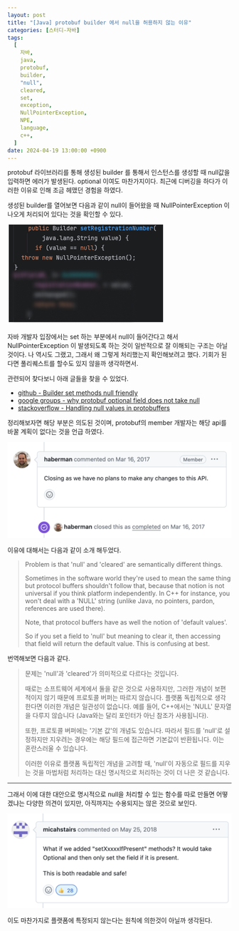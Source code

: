 ```yaml
---
layout: post
title: "[Java] protobuf builder 에서 null을 허용하지 않는 이유"
categories: [스터디-자바]
tags:
  [
    자바,
    java,
    protobuf,
    builder,
    "null",
    cleared,
    set,
    exception,
    NullPointerException,
    NPE,
    language,
    c++,
  ]
date: 2024-04-19 13:00:00 +0900
---
```


protobuf 라이브러리를 통해 생성된 builder 를 통해서 인스턴스를 생성할 때 null값을 입력하면 에러가 발생된다.
optional 이여도 마찬가지이다. 최근에 디버깅을 하다가 이러한 이유로 인해 조금 헤맸던 경험을 하였다.

생성된 builder를 열어보면 다음과 같이 null이 들어왔을 때 NullPointerException 이 나오게 처리되어 있다는 것을 확인할 수 있다.

![builder set example](/assets/images/2024-04-19-java-why-protobuf-builder-not-allow-null/builder-set-example.png)

자바 개발자 입장에서는 set 하는 부분에서 null이 들어간다고 해서 NullPointerException 이 발생되도록 하는 것이 일반적으로 잘 이해되는 구조는 아닐 것이다.
나 역시도 그랬고, 그래서 왜 그렇게 처리했는지 확인해보려고 했다. 기회가 된다면 풀리퀘스트를 할수도 있지 않을까 생각하면서.

관련되어 찾다보니 아래 글들을 찾을 수 있었다.

- [github - Builder set methods null friendly](https://github.com/protocolbuffers/protobuf/issues/1451)
- [google groups - why protobuf optional field does not take null](https://groups.google.com/g/protobuf/c/KcLoxlJGVMY/m/KiBtdlZHPnMJ)
- [stackoverflow - Handling null values in protobuffers](https://stackoverflow.com/questions/21227924/handling-null-values-in-protobuffers)

정리해보자면 해당 부분은 의도된 것이며, protobuf의 member 개발자는 해당 api를 바꿀 계획이 없다는 것을 언급 하였다.

![comment of member](/assets/images/2024-04-19-java-why-protobuf-builder-not-allow-null/comment-of-member.png)

이유에 대해서는 다음과 같이 소개 해두었다.

> Problem is that 'null' and 'cleared' are semantically different things.
>
> Sometimes in the software world they're used to mean the same thing but protocol buffers shouldn't follow that, because that notion is not universal if you think platform independently. In C++ for instance, you won't deal with a 'NULL' string (unlike Java, no pointers, pardon, references are used there).
>
> Note, that protocol buffers have as well the notion of 'default values'.
>
> So if you set a field to 'null' but meaning to clear it, then accessing that field will return the default value.
> This is confusing at best.

번역해보면 다음과 같다.

> 문제는 'null'과 'cleared'가 의미적으로 다르다는 것입니다.
>
> 때로는 소프트웨어 세계에서 둘을 같은 것으로 사용하지만, 그러한 개념이 보편적이지 않기 때문에 프로토콜 버퍼는 따르지 않습니다. 플랫폼 독립적으로 생각한다면 이러한 개념은 일관성이 없습니다. 예를 들어, C++에서는 'NULL' 문자열을 다루지 않습니다 (Java와는 달리 포인터가 아닌 참조가 사용됩니다).
>
> 또한, 프로토콜 버퍼에는 '기본 값'의 개념도 있습니다. 따라서 필드를 'null'로 설정하지만 지우려는 경우에는 해당 필드에 접근하면 기본값이 반환됩니다. 이는 혼란스러울 수 있습니다.
>
> 이러한 이유로 플랫폼 독립적인 개념을 고려할 때, 'null'이 자동으로 필드를 지우는 것을 마법처럼 처리하는 대신 명시적으로 처리하는 것이 더 나은 것 같습니다.

---

그래서 이에 대한 대안으로 명시적으로 null을 처리할 수 있는 함수를 따로 만들면 어떻겠냐는 다양한 의견이 있지만, 아직까지는 수용되지는 않은 것으로 보인다.

![one of the comments for improvement](/assets/images/2024-04-19-java-why-protobuf-builder-not-allow-null/comment-for-improvement.png)

이도 마찬가지로 플랫폼에 특정되지 않는다는 원칙에 의한것이 아닐까 생각된다.
